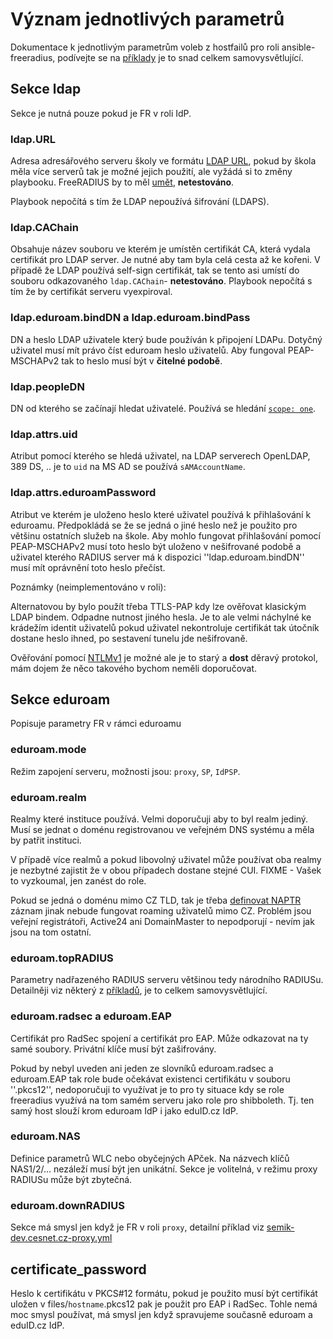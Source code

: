 # Význam jednotlivých parametrů

Dokumentace k jednotlivým parametrům voleb z hostfailů pro roli
ansible-freeradius, podívejte se na
[příklady](https://github.com/CESNET/ansible-freeradius/tree/master/examples)
je to snad celkem samovysvětlující.

## Sekce ldap

Sekce je nutná pouze pokud je FR v roli IdP.

### ldap.URL

Adresa adresářového serveru školy ve formátu [LDAP
URL](https://www.ldap.com/ldap-urls), pokud by škola měla více serverů
tak je možné jejich použití, ale vyžádá si to změny
playbooku. FreeRADIUS by to měl
[umět](https://stackoverflow.com/questions/18060771/how-to-configure-freeradius-with-multiple-ldap-servers),
**netestováno**.

Playbook nepočítá s tím že LDAP nepoužívá šifrování (LDAPS).

### ldap.CAChain

Obsahuje název souboru ve kterém je umístěn certifikát CA, která
vydala certifikát pro LDAP server. Je nutné aby tam byla celá cesta až
ke kořeni. V případě že LDAP používá self-sign certifikát, tak se
tento asi umístí do souboru odkazovaného `ldap.CAChain`-
**netestováno**. Playbook nepočítá s tím že by certifikát serveru
vyexpiroval.

### ldap.eduroam.bindDN a ldap.eduroam.bindPass

DN a heslo LDAP uživatele který bude používán k připojení
LDAPu. Dotyčný uživatel musí mít právo číst eduroam heslo
uživatelů. Aby fungoval PEAP-MSCHAPv2 tak to heslo musí být v
**čitelné podobě**.

### ldap.peopleDN

DN od kterého se začínají hledat uživatelé. Používá se hledání
[`scope: one`](https://www.ldap.com/the-ldap-search-operation).

### ldap.attrs.uid

Atribut pomocí kterého se hledá uživatel, na LDAP serverech OpenLDAP,
389 DS, .. je to `uid` na MS AD se používá `sAMAccountName`.

### ldap.attrs.eduroamPassword

Atribut ve kterém je uloženo heslo které uživatel používá k
přihlašování k eduroamu. Předpokládá se že se jedná o jiné heslo než
je použito pro většinu ostatních služeb na škole. Aby mohlo fungovat
přihlašování pomocí PEAP-MSCHAPv2 musí toto heslo být uloženo v
nešifrované podobě a uživatel kterého RADIUS server má k dispozici
''ldap.eduroam.bindDN'' musí mít oprávnění toto heslo přečíst.

Poznámky (neimplementováno v roli):

Alternatovou by bylo použít třeba TTLS-PAP kdy lze ověřovat klasickým
LDAP bindem. Odpadne nutnost jiného hesla. Je to ale velmi náchylné ke
krádežím identit uživatelů pokud uživatel nekontroluje certifikát tak
útočník dostane heslo ihned, po sestavení tunelu jde nešifrovaně.

Ověřování pomocí
[NTLMv1](https://www.eduroam.cz/cs/spravce/pripojovani/radius/freeradius3/windowsad)
je možné ale je to starý a **dost** děravý protokol, mám dojem že něco
takového bychom neměli doporučovat.

## Sekce eduroam

Popisuje parametry FR v rámci eduroamu

### eduroam.mode

Režim zapojení serveru, možnosti jsou: `proxy`, `SP`, `IdPSP`.

### eduroam.realm 

Realmy které instituce používá. Velmi doporučuji aby to byl realm
jediný. Musí se jednat o doménu registrovanou ve veřejném DNS systému
a měla by patřit instituci.

V případě více realmů a pokud libovolný uživatel může používat oba
realmy je nezbytné zajistit že v obou případech dostane stejné
CUI. FIXME - Vašek to vyzkoumal, jen zanést do role.

Pokud se jedná o doménu mimo CZ TLD, tak je třeba
[definovat NAPTR](https://www.eduroam.cz/cs/spravce/pripojovani/realm#realmy_mimo_cz_tld) záznam jinak nebude fungovat roaming uživatelů mimo
CZ. Problém jsou veřejní registrátoři, Active24 ani DomainMaster to
nepodporují - nevím jak jsou na tom ostatní.

### eduroam.topRADIUS

Parametry nadřazeného RADIUS serveru většinou tedy národního RADIUSu. Detailněji viz některý z [příkladů](https://github.com/CESNET/ansible-freeradius/tree/master/examples), je to celkem samovysvětlující.

### eduroam.radsec a eduroam.EAP

Certifikát pro RadSec spojení a certifikát pro EAP. Může odkazovat na
ty samé soubory. Privátní klíče musí být zašifrovány.

Pokud by nebyl uveden ani jeden ze slovníků eduroam.radsec a
eduroam.EAP tak role bude očekávat existenci certifikátu v souboru
''<hostname>.pkcs12'', nedoporučuji to využívat je to pro ty situace
kdy se role freeradius využívá na tom samém serveru jako role pro
shibboleth. Tj. ten samý host slouží krom eduroam IdP i jako eduID.cz
IdP.

### eduroam.NAS

Definice parametrů WLC nebo obyčejných APček. Na názvech klíčů
NAS1/2/... nezáleží musí být jen unikátní. Sekce je volitelná, v
režimu proxy RADIUSu může být zbytečná.

### eduroam.downRADIUS

Sekce má smysl jen když je FR v roli `proxy`, detailní příklad viz [semik-dev.cesnet.cz-proxy.yml](https://github.com/CESNET/ansible-freeradius/blob/master/examples/semik-dev.cesnet.cz-proxy.yml)

## certificate_password

Heslo k certifikátu v PKCS#12 formátu, pokud je použito musí být
certifikát uložen v files/`hostname`.pkcs12 pak je použit pro EAP i
RadSec. Tohle nemá moc smysl používat, má smysl jen když spravujeme
současně eduroam a eduID.cz IdP.

